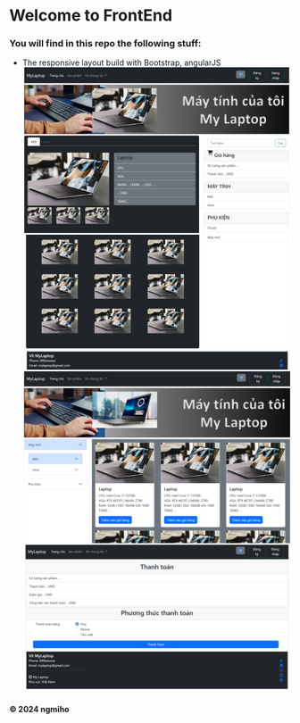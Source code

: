 # Welcome to FrontEnd
### You will find in this repo the following stuff:
* The responsive layout build with Bootstrap, angularJS
![](https://github.com/ngmiho/mylaptopwebsite/blob/main/img/readme/layout1.png)
![](https://github.com/ngmiho/mylaptopwebsite/blob/main/img/readme/layout2.png)
![](https://github.com/ngmiho/mylaptopwebsite/blob/main/img/readme/layout3.png)
![](https://github.com/ngmiho/mylaptopwebsite/blob/main/img/readme/layout4.png)
#### © 2024 ngmiho